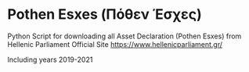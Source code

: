 # Pothen Esxes (Πόθεν Έσχες)

Python Script for downloading all Asset Declaration (Pothen Esxes) from Hellenic Parliament Official Site
https://www.hellenicparliament.gr/

Including years 2019-2021

